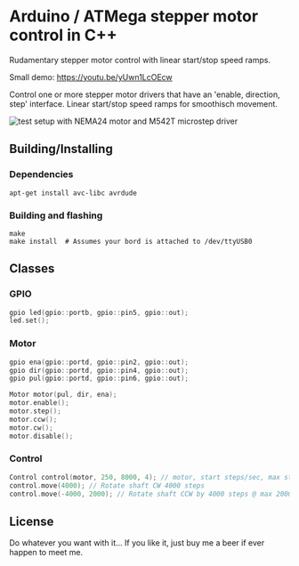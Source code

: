 # Arduino / ATMega stepper motor control in C++
Rudamentary stepper motor control with linear start/stop speed ramps.

Small demo: https://youtu.be/yUwn1LcOEcw

Control one or more stepper motor drivers that have an 'enable, direction, step' interface.
Linear start/stop speed ramps for smoothisch movement.

![test setup with NEMA24 motor and M542T microstep driver](http://i.imgur.com/yTeQb9S.jpg)

## Building/Installing

### Dependencies

```
apt-get install avc-libc avrdude
```

### Building and flashing

```
make
make install  # Assumes your bord is attached to /dev/ttyUSB0
```

## Classes

### GPIO
```c++
gpio led(gpio::portb, gpio::pin5, gpio::out);
led.set();
```

### Motor
```c++
gpio ena(gpio::portd, gpio::pin2, gpio::out);
gpio dir(gpio::portd, gpio::pin4, gpio::out);
gpio pul(gpio::portd, gpio::pin6, gpio::out);

Motor motor(pul, dir, ena);
motor.enable();
motor.step();
motor.ccw();
motor.cw();
motor.disable();
```

### Control
```c++
Control control(motor, 250, 8000, 4); // motor, start steps/sec, max steps/sec, ramp angle)
control.move(4000); // Rotate shaft CW 4000 steps
control.move(-4000, 2000); // Rotate shaft CCW by 4000 steps @ max 2000 step/sec
```

## License
Do whatever you want with it... If you like it, just buy me a beer if ever happen to meet me.
